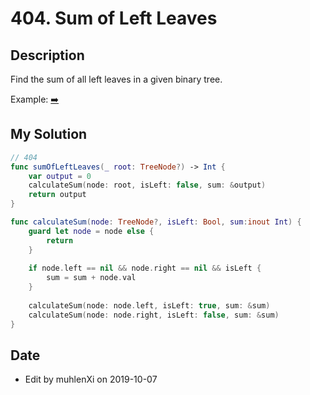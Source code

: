 # 404. Sum of Left Leaves

## Description

Find the sum of all left leaves in a given binary tree.

Example: [➡️](https://leetcode.com/problems/sum-of-left-leaves/)

## My Solution

```swift
// 404
func sumOfLeftLeaves(_ root: TreeNode?) -> Int {
    var output = 0
    calculateSum(node: root, isLeft: false, sum: &output)
    return output
}

func calculateSum(node: TreeNode?, isLeft: Bool, sum:inout Int) {
    guard let node = node else {
        return
    }
    
    if node.left == nil && node.right == nil && isLeft {
        sum = sum + node.val
    }
    
    calculateSum(node: node.left, isLeft: true, sum: &sum)
    calculateSum(node: node.right, isLeft: false, sum: &sum)
}
```

## Date

- Edit by muhlenXi on 2019-10-07